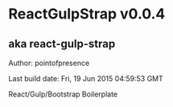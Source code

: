 # ReactGulpStrap v0.0.4
## aka react-gulp-strap

Author: pointofpresence

Last build date: Fri, 19 Jun 2015 04:59:53 GMT

React/Gulp/Bootstrap Boilerplate